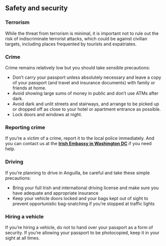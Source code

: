 ## Safety and security

### **Terrorism**

While the threat from terrorism is minimal, it is important not to rule out the risk of indiscriminate terrorist attacks, which could be against civilian targets, including places frequented by tourists and expatriates.

### **Crime**

Crime remains relatively low but you should take sensible precautions:

* Don’t carry your passport unless absolutely necessary and leave a copy of your passport (and travel and insurance documents) with family or friends at home.
* Avoid showing large sums of money in public and don’t use ATMs after dark.
* Avoid dark and unlit streets and stairways, and arrange to be picked up or dropped off as close to your hotel or apartment entrance as possible.
* Lock doors and windows at night.

### **Reporting crime**

If you’re a victim of a crime, report it to the local police immediately. And you can contact us at the [**Irish Embassy in Washington DC**](/en/usa/washington/contact/) if you need help.

### **Driving**

If you’re planning to drive in Anguilla, be careful and take these simple precautions:

* Bring your full Irish and international driving license and make sure you have adequate and appropriate insurance
* Keep your vehicle doors locked and your bags kept out of sight to prevent opportunistic bag-snatching if you’re stopped at traffic lights

### **Hiring a vehicle**

If you’re hiring a vehicle, do not to hand over your passport as a form of security. If you’re allowing your passport to be photocopied, keep it in your sight at all times.